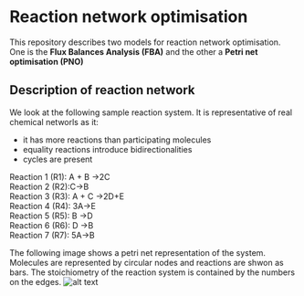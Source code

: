 # Reaction network optimisation
This repository describes two models for reaction network optimisation. One is the **Flux Balances Analysis (FBA)** and the other a **Petri net optimisation (PNO)**


## Description of reaction network

We look at the following sample reaction system. It is representative of real chemical networls as it:
- it has more reactions than participating molecules
- equality reactions introduce bidirectionalities
- cycles are present

<p>Reaction 1 (R1): A + B →2C<br>
Reaction 2 (R2):C→B<br>
Reaction 3 (R3): A + C →2D+E<br>
Reaction 4 (R4): 3A→E<br>
Reaction 5 (R5):  B →D<br>
Reaction 6 (R6): D →B<br>
Reaction 7 (R7): 5A→B <p/>  

The following image shows a petri net representation of the system. Molecules are represented by circular nodes and reactions are shwon as bars. The stoichiometry of the reaction system is contained by the numbers on the edges.
![alt text][logo]  



[logo]: https://github.com/Jana-Marie-Weber/Reaction_network_optimisation/blob/master/sample_net.png "Logo Title Text 2"
